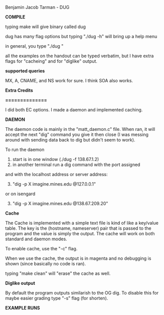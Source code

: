 Benjamin Jacob Tarman - DUG

**COMPILE**

typing make will give binary called dug


dug has many flag options but typing "./dug -h" will bring up a help menu

in general, you type "./dug <FLAGS> <hostname> <nameserver>"

all the examples on the handout can be typed verbatim, but I have extra
flags for "cacheing" and for "diglike" output.

**supported queries**

MX, A, CNAME, and NS work for sure. I think SOA also works.

**Extra Credits**

**==============**

I did both EC options. I made a daemon and implemented caching.

**DAEMON**

The daemon code is mainly in the "matt_daemon.c" file. When ran, it will
accept the next "dig" command you give it then close (I was messing
around with sending data back to dig but didn't seem to work).

To run the daemon
1. start is in one window (./dug -f 138.67.1.2)
2. in another terminal run a dig command with the port assigned

and with the localhost address or server address:

3. "dig -p X imagine.mines.edu @127.0.0.1"

or on isengard

3. "dig -p X imagine.mines.edu @138.67.209.20"


**Cache**

The Cache is implemented with a simple text file is kind of like a key/value
table. The key is the (hostname, nameserver) pair that is passed to the program
and the value is simply the output. The cache will work on both standard
and daemon modes.

To enable cache, use the "-c" flag.

When we use the cache, the output is in magenta and no debugging is shown (since basically no code is ran).

typing "make clean" will "erase" the cache as well.


**Diglike output**

By default the program outputs similarish to the OG dig. To disable this
for maybe easier grading type "-s" flag (for shorten).



**EXAMPLE RUNS**


